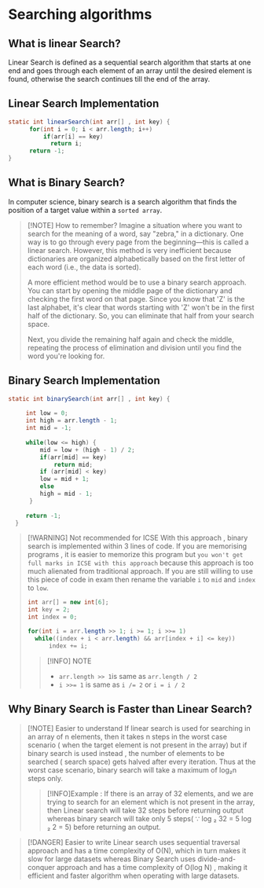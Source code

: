 # Searching algorithms

## What is linear Search?
Linear Search is defined as a sequential search algorithm that starts at one end and goes through each element of an array until the desired element is found, otherwise the search continues till the end of the array.

## Linear Search Implementation 
```java
static int linearSearch(int arr[] , int key) {
      for(int i = 0; i < arr.length; i++)
          if(arr[i] == key)
            return i;
      return -1;
}
```

## What is Binary Search?
In computer science, binary search is a search algorithm that finds the position of a target value within a `sorted array`.

>[!NOTE] How to remember?
>Imagine a situation where you want to search for the meaning of a word, say "zebra," in a dictionary. One way is to go through every page from the beginning—this is called a linear search. However, this method is very inefficient because dictionaries are organized alphabetically based on the first letter of each word (i.e., the data is sorted).
>
>A more efficient method would be to use a binary search approach. You can start by opening the middle page of the dictionary and checking the first word on that page. Since you know that 'Z' is the last alphabet, it's clear that words starting with 'Z' won't be in the first half of the dictionary. So, you can eliminate that half from your search space.
>
>Next, you divide the remaining half again and check the middle, repeating the process of elimination and division until you find the word you're looking for.

## Binary Search Implementation 
```java
static int binarySearch(int arr[] , int key) {
  
     int low = 0;
     int high = arr.length - 1; 
     int mid = -1;
    
     while(low <= high) {
         mid = low + (high - 1) / 2;
         if(arr[mid] == key)
             return mid;
         if (arr[mid] < key)
         low = mid + 1;        
         else
         high = mid - 1;
      }
    
     return -1;
  }
```

>[!WARNING] Not recommended for ICSE
>With this approach , binary search is implemented within 3 lines of code. If you are memorising programs , it is easier to memorize this program but `you won't get full marks in ICSE with this approach` because this approach is too much alienated from traditional approach. If you are still willing to use this piece of code in exam then rename the variable `i` to `mid` and `index` to `low`.
>
>```java
>int arr[] = new int[6];
>int key = 2;
>int index = 0;
>
>for(int i = arr.length >> 1; i >= 1; i >>= 1)
>   while((index + i < arr.length) && arr[index + i] <= key))
>       index += i;
>```
>>[!INFO] NOTE
>> - `arr.length >> 1`is same as `arr.length / 2`
>> - `i >>= 1` is same as `i /= 2` or `i = i / 2`

## Why Binary Search is Faster than Linear Search?

>[!NOTE] Easier to understand
>If linear search is used for searching in an array of n elements, then it takes n steps in the worst case scenario ( when the target element is not present in the array) but if binary search is used instead , the number of elements to be searched ( search space) gets halved after every iteration. Thus at the worst case scenario, binary search will take a maximum of log₂n steps only.
>>[!INFO]Example : If there is an array of 32 elements, and we are trying to search for an element which is not present in the array, then Linear search will take 32 steps before returning output whereas binary search will take only 5 steps( ∵ log ₂ 32 = 5 log ₂ 2 = 5) before returning an output. 

>[!DANGER] Easier to write
>Linear search uses sequential  traversal approach and has a time complexity of O(N), which in turn makes it slow for large datasets whereas Binary Search uses divide-and-conquer approach and has a time complexity of O(log N) , making it efficient and faster algorithm when operating with large datasets.
